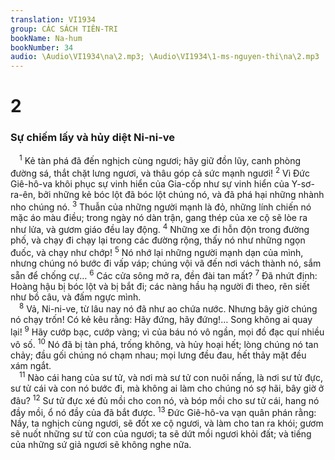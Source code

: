 ```yaml
---
translation: VI1934
group: CÁC SÁCH TIÊN-TRI
bookName: Na-hum 
bookNumber: 34
audio: \Audio\VI1934\na\2.mp3; \Audio\VI1934\1-ms-nguyen-thi\na\2.mp3
---
```


<div class="title"><h1>2</h1><h3>Sự chiếm lấy và hủy diệt Ni-ni-ve</h3></div>
<span class="verse na_2_1"> <sup>1</sup> Kẻ tàn phá đã đến nghịch cùng ngươi; hãy giữ đồn lũy, canh phòng đường sá, thắt chặt lưng ngươi, và thâu góp cả sức mạnh ngươi! </span>
<span class="verse na_2_2"><sup>2</sup> Vì Đức Giê-hô-va khôi phục sự vinh hiển của Gia-cốp như sự vinh hiển của Y-sơ-ra-ên, bởi những kẻ bóc lột đã bóc lột chúng nó, và đã phá hại những nhành nho chúng nó. </span>
<span class="verse na_2_3"><sup>3</sup> Thuẫn của những người mạnh là đỏ, những lính chiến nó mặc áo màu điều; trong ngày nó dàn trận, gang thép của xe cộ sẽ lòe ra như lửa, và gươm giáo đều lay động. </span>
<span class="verse na_2_4"><sup>4</sup> Những xe đi hỗn độn trong đường phố, và chạy đi chạy lại trong các đường rộng, thấy nó như những ngọn đuốc, và chạy như chớp! </span>
<span class="verse na_2_5"><sup>5</sup> Nó nhớ lại những người mạnh dạn của mình, nhưng chúng nó bước đi vấp váp; chúng vội vã đến nơi vách thành nó, sắm sẵn để chống cự… </span>
<span class="verse na_2_6"><sup>6</sup> Các cửa sông mở ra, đền đài tan mất? </span>
<span class="verse na_2_7"><sup>7</sup> Đã nhứt định: Hoàng hậu bị bóc lột và bị bắt đi; các nàng hầu hạ người đi theo, rên siết như bồ câu, và đấm ngực mình. <br/></span>
<span class="verse na_2_8"> <sup>8</sup> Vả, Ni-ni-ve, từ lâu nay nó đã như ao chứa nước. Nhưng bây giờ chúng nó chạy trốn! Có kẻ kêu rằng: Hãy đứng, hãy đứng!… Song không ai quay lại! </span>
<span class="verse na_2_9"><sup>9</sup> Hãy cướp bạc, cướp vàng; vì của báu nó vô ngần, mọi đồ đạc quí nhiều vô số. </span>
<span class="verse na_2_10"><sup>10</sup> Nó đã bị tàn phá, trống không, và hủy hoại hết; lòng chúng nó tan chảy; đầu gối chúng nó chạm nhau; mọi lưng đều đau, hết thảy mặt đều xám ngắt. <br/></span>
<span class="verse na_2_11"> <sup>11</sup> Nào cái hang của sư tử, và nơi mà sư tử con nuôi nấng, là nơi sư tử đực, sư tử cái và con nó bước đi, mà không ai làm cho chúng nó sợ hãi, bây giờ ở đâu? </span>
<span class="verse na_2_12"><sup>12</sup> Sư tử đực xé đủ mồi cho con nó, và bóp mồi cho sư tử cái, hang nó đầy mồi, ổ nó đầy của đã bắt được. </span>
<span class="verse na_2_13"><sup>13</sup> Đức Giê-hô-va vạn quân phán rằng: Nầy, ta nghịch cùng ngươi, sẽ đốt xe cộ ngươi, và làm cho tan ra khói; gươm sẽ nuốt những sư tử con của ngươi; ta sẽ dứt mồi ngươi khỏi đất; và tiếng của những sứ giả ngươi sẽ không nghe nữa. <br/></span>
